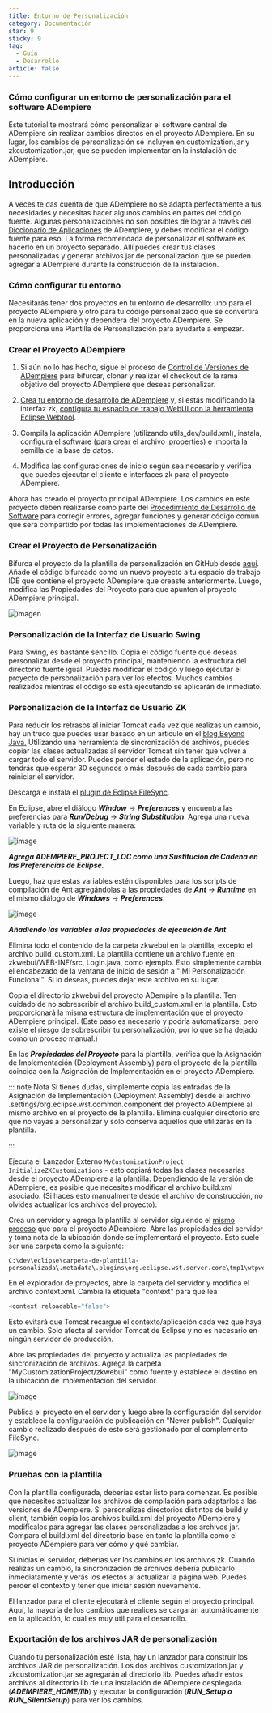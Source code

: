 ```yaml
---
title: Entorno de Personalización
category: Documentación
star: 9
sticky: 9
tag:
  - Guía
  - Desarrollo
article: false
---
```


### Cómo configurar un entorno de personalización para el software ADempiere

Este tutorial te mostrará cómo personalizar el software central de ADempiere sin realizar cambios directos en el proyecto ADempiere. En su lugar, los cambios de personalización se incluyen en customization.jar y zkcustomization.jar, que se pueden implementar en la instalación de ADempiere.

## Introducción

A veces te das cuenta de que ADempiere no se adapta perfectamente a tus necesidades y necesitas hacer algunos cambios en partes del código fuente. Algunas personalizaciones no son posibles de lograr a través del [Diccionario de Aplicaciones](http://wiki.adempiere.net/Application_Dictionary) de ADempiere, y debes modificar el código fuente para eso. La forma recomendada de personalizar el software es hacerlo en un proyecto separado. Allí puedes crear tus clases personalizadas y generar archivos jar de personalización que se pueden agregar a ADempiere durante la construcción de la instalación.

### Cómo configurar tu entorno

Necesitarás tener dos proyectos en tu entorno de desarrollo: uno para el proyecto ADempiere y otro para tu código personalizado que se convertirá en la nueva aplicación y dependerá del proyecto ADempiere. Se proporciona una Plantilla de Personalización para ayudarte a empezar.

### Crear el Proyecto ADempiere

1. Si aún no lo has hecho, sigue el proceso de [Control de Versiones de ADempiere](https://github.com/docs/developer-guide/adempiere-version-control) para bifurcar, clonar y realizar el checkout de la rama objetivo del proyecto ADempiere que deseas personalizar.

2. [Crea tu entorno de desarrollo de ADempiere](https://github.com/docs/developer-guide/development-environments) y, si estás modificando la interfaz zk, [configura tu espacio de trabajo WebUI con la herramienta Eclipse Webtool](https://github.com/docs/developer-guide/development-environments/creating-webui-workspace-using-eclipse-webtool).

3. Compila la aplicación ADempiere (utilizando utils_dev/build.xml), instala, configura el software (para crear el archivo .properties) e importa la semilla de la base de datos.
4. Modifica las configuraciones de inicio según sea necesario y verifica que puedes ejecutar el cliente e interfaces zk para el proyecto ADempiere.

Ahora has creado el proyecto principal ADempiere. Los cambios en este proyecto deben realizarse como parte del [Procedimiento de Desarrollo de Software](https://github.com/docs/developer-guide/software-development-procedure) para corregir errores, agregar funciones y generar código común que será compartido por todas las implementaciones de ADempiere.

### Crear el Proyecto de Personalización

Bifurca el proyecto de la plantilla de personalización en GitHub desde [aquí](https://github.com/adempiere/Customization-Template).
Añade el código bifurcado como un nuevo proyecto a tu espacio de trabajo IDE que contiene el proyecto ADempiere que creaste anteriormente. Luego, modifica las Propiedades del Proyecto para que apunten al proyecto ADempiere principal.

![imagen](https://github.com/adempiere/adempiere-site/assets/134967453/5f661e3a-2b0b-4d2e-8879-be4b42842ec4)

### Personalización de la Interfaz de Usuario Swing

Para Swing, es bastante sencillo. Copia el código fuente que deseas personalizar desde el proyecto principal, manteniendo la estructura del directorio fuente igual. Puedes modificar el código y luego ejecutar el proyecto de personalización para ver los efectos. Muchos cambios realizados mientras el código se está ejecutando se aplicarán de inmediato.

### Personalización de la Interfaz de Usuario ZK

Para reducir los retrasos al iniciar Tomcat cada vez que realizas un cambio, hay un truco que puedes usar basado en un artículo en el [blog Beyond Java.](https://www.beyondjava.net/eliminate-cumbersome-tomcat-deployment-waits) Utilizando una herramienta de sincronización de archivos, puedes copiar las clases actualizadas al servidor Tomcat sin tener que volver a cargar todo el servidor. Puedes perder el estado de la aplicación, pero no tendrás que esperar 30 segundos o más después de cada cambio para reiniciar el servidor.

Descarga e instala el [plugin de Eclipse FileSync](https://marketplace.eclipse.org/content/filesync).

En Eclipse, abre el diálogo ***Window*** -> ***Preferences*** y encuentra las preferencias para ***Run/Debug*** -> ***String Substitution***. Agrega una nueva variable y ruta de la siguiente manera:

![image](https://github.com/adempiere/adempiere-site/assets/134967453/d2070ca8-2eaa-4678-b38b-f452d3369c80)

***Agrega ADEMPIERE_PROJECT_LOC como una Sustitución de Cadena en las Preferencias de Eclipse.***

Luego, haz que estas variables estén disponibles para los scripts de compilación de Ant agregándolas a las propiedades de ***Ant*** -> ***Runtime*** en el mismo diálogo de ***Windows*** -> ***Preferences***.

![image](https://github.com/adempiere/adempiere-site/assets/134967453/e4f03b8e-ad21-4028-91d8-91d6c08a4007)

***Añadiendo las variables a las propiedades de ejecución de Ant***

Elimina todo el contenido de la carpeta zkwebui en la plantilla, excepto el archivo build_custom.xml. La plantilla contiene un archivo fuente en zkwebui/WEB-INF/src, Login.java, como ejemplo. Esto simplemente cambia el encabezado de la ventana de inicio de sesión a "¡Mi Personalización Funciona!". Si lo deseas, puedes dejar este archivo en su lugar.

Copia el directorio zkwebui del proyecto ADempire a la plantilla. Ten cuidado de no sobrescribir el archivo build_custom.xml en la plantilla. Esto proporcionará la misma estructura de implementación que el proyecto ADempiere principal. (Este paso es necesario y podría automatizarse, pero existe el riesgo de sobrescribir tu personalización, por lo que se ha dejado como un proceso manual.)

En las ***Propiedades del Proyecto*** para la plantilla, verifica que la Asignación de Implementación (Deployment Assembly) para el proyecto de la plantilla coincida con la Asignación de Implementación en el proyecto ADempiere.

::: note Nota
Si tienes dudas, simplemente copia las entradas de la Asignación de Implementación (Deployment Assembly) desde el archivo .settings/org.eclipse.wst.common.component del proyecto ADempiere al mismo archivo en el proyecto de la plantilla. Elimina cualquier directorio src que no vayas a personalizar y solo conserva aquellos que utilizarás en la plantilla.

:::

Ejecuta el Lanzador Externo `MyCustomizationProject InitializeZKCustomizations` - esto copiará todas las clases necesarias desde el proyecto ADempiere a la plantilla. Dependiendo de la versión de ADempiere, es posible que necesites modificar el archivo build.xml asociado. (Si haces esto manualmente desde el archivo de construcción, no olvides actualizar los archivos del proyecto).

Crea un servidor y agrega la plantilla al servidor siguiendo el [mismo proceso](https://github.com/docs/developer-guide/development-environments/creating-webui-workspace-using-eclipse-webtool#setup-the-webtool) que para el proyecto ADempiere. Abre las propiedades del servidor y toma nota de la ubicación donde se implementará el proyecto. Esto suele ser una carpeta como la siguiente:

```shell
C:\dev\eclipse\carpeta-de-plantilla-personalizada\.metadata\.plugins\org.eclipse.wst.server.core\tmp1\wtpwebapps\MyCustomizationProject
```

En el explorador de proyectos, abre la carpeta del servidor y modifica el archivo context.xml. Cambia la etiqueta "context" para que lea

```js
<context reloadable="false">
```

Esto evitará que Tomcat recargue el contexto/aplicación cada vez que haya un cambio. Solo afecta al servidor Tomcat de Eclipse y no es necesario en ningún servidor de producción.

Abre las propiedades del proyecto y actualiza las propiedades de sincronización de archivos. Agrega la carpeta "MyCustomizationProject/zkwebui" como fuente y establece el destino en la ubicación de implementación del servidor.

![image](https://github.com/adempiere/adempiere-site/assets/134967453/4157e195-8d16-41b7-8203-bb98980a6d71)

Publica el proyecto en el servidor y luego abre la configuración del servidor y establece la configuración de publicación en "Never publish". Cualquier cambio realizado después de esto será gestionado por el complemento FileSync.

![image](https://github.com/adempiere/adempiere-site/assets/134967453/8c0dac35-d301-4696-b482-4975998bb4e4)

### Pruebas con la plantilla

Con la plantilla configurada, deberías estar listo para comenzar. Es posible que necesites actualizar los archivos de compilación para adaptarlos a las versiones de ADempiere. Si personalizas directorios distintos de build y client, también copia los archivos build.xml del proyecto ADempiere y modifícalos para agregar las clases personalizadas a los archivos jar. Compara el build.xml del directorio base en tanto la plantilla como el proyecto ADempiere para ver cómo y qué cambiar.

Si inicias el servidor, deberías ver los cambios en los archivos zk. Cuando realizas un cambio, la sincronización de archivos debería publicarlo inmediatamente y verás los efectos al actualizar la página web. Puedes perder el contexto y tener que iniciar sesión nuevamente.

El lanzador para el cliente ejecutará el cliente según el proyecto principal. Aquí, la mayoría de los cambios que realices se cargarán automáticamente en la aplicación, lo cual es muy útil para el desarrollo.

### Exportación de los archivos JAR de personalización

Cuando tu personalización esté lista, hay un lanzador para construir los archivos JAR de personalización. Los dos archivos customization.jar y zkcustomization.jar se agregarán al directorio lib. Puedes añadir estos archivos al directorio lib de una instalación de ADempiere desplegada (***ADEMPIERE_HOME/lib***) y ejecutar la configuración (***RUN_Setup o RUN_SilentSetup***) para ver los cambios.
